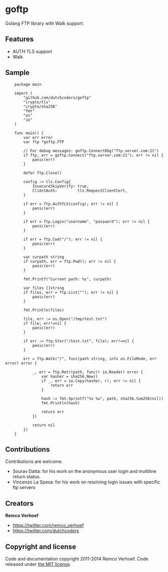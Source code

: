 goftp
=====

Golang FTP library with Walk support.

## Features

* AUTH TLS support
* Walk 

## Sample
		package main

		import (
			"github.com/dutchcoders/goftp"
			"crypto/tls"
			"crypto/sha256"
			"fmt"
			"os"
			"io"
		)
		
		func main() {
			var err error
			var ftp *goftp.FTP
		
			// For debug messages: goftp.ConnectDbg("ftp.server.com:21")
			if ftp, err = goftp.Connect("ftp.server.com:21"); err != nil {
				panic(err)
			}
		
			defer ftp.Close()
		
			config := tls.Config{
				InsecureSkipVerify: true,
				ClientAuth:         tls.RequestClientCert,
			}
		
			if err = ftp.AuthTLS(config); err != nil {
				panic(err)
			}
		
			if err = ftp.Login("username", "password"); err != nil {
				panic(err)
			}
		
			if err = ftp.Cwd("/"); err != nil {
				panic(err)
			}
		
			var curpath string
			if curpath, err = ftp.Pwd(); err != nil {
				panic(err)
			}
		
			fmt.Printf("Current path: %s", curpath)
		
			var files []string
			if files, err = ftp.List(""); err != nil {
				panic(err)
			}
		
			fmt.Println(files)
		
			file, err := os.Open("/tmp/test.txt")
			if file; err!=nil {
				panic(err)
			}
		
			if err := ftp.Stor("/test.txt", file); err!=nil {
				panic(err)
			}
		
			err = ftp.Walk("/", func(path string, info os.FileMode, err error) error {
		
				_, err = ftp.Retr(path, func(r io.Reader) error {
					var hasher = sha256.New()
					if _, err = io.Copy(hasher, r); err != nil {
						return err
					}
		
					hash := fmt.Sprintf("%s %x", path, sha256.Sum256(nil))
					fmt.Println(hash)
		
					return err
				})
		
				return nil
			})
		}

## Contributions

Contributions are welcome.

* Sourav Datta: for his work on the anonymous user login and multiline return status.
* Vincenzo La Spesa: for his work on resolving login issues with specific ftp servers


## Creators

**Remco Verhoef**
- <https://twitter.com/remco_verhoef>
- <https://twitter.com/dutchcoders>

## Copyright and license

Code and documentation copyright 2011-2014 Remco Verhoef.
Code released under [the MIT license](LICENSE).

